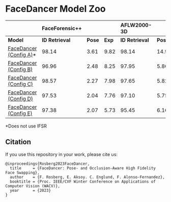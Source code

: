 # FaceDancer Model Zoo
|                                                                         | FaceForensic++ |        |       | AFLW2000-3D  |  |  |
| ----------------------------------------------------------------------- | :----          | -----  | ----- | :---- | -----| -----|
| **Model**                                                               |**ID Retrieval**|**Pose**|**Exp**|**ID Retrieval** |**Pose**|**Exp**|
| [FaceDancer (Config A)](https://huggingface.co/felixrosberg/FaceDancer)*| 98.14          | 3.61   | 9.82  | 98.14           | 14.97  | 7.07  |
| [FaceDancer (Config B)](https://huggingface.co/felixrosberg/FaceDancer) | 96.96          | 2.48   | 8.25  | 97.95           | 5.86   | 5.74  |
| [FaceDancer (Config C)](https://huggingface.co/felixrosberg/FaceDancer) | 98.57          | 2.27   | 7.98  | 97.65           | 5.82   | 4.13  |
| [FaceDancer (Config D)](https://huggingface.co/felixrosberg/FaceDancer) | 97.53          | 2.04   | 7.76  | 97.10           | 5.75   | 4.15  |
| [FaceDancer (Config E)](https://huggingface.co/felixrosberg/FaceDancer) | 97.38          | 2.07   | 5.73  | 95.45           | 6.16   | 4.19  |
\*Does not use IFSR

## Citation
If you use this repository in your work, please cite us:
```
@inproceedings{Rosberg2023FaceDancer,
  title     = {FaceDancer: Pose- and Occlusion-Aware High Fidelity Face Swapping},
  author    = {F. Rosberg, E. Aksoy. C. Englund, F. Alonso-Fernandez},
  booktitle = {Proc. IEEE/CVF Winter Conference on Applications of Computer Vision (WACV)},
  year      = {2023}
}
```

